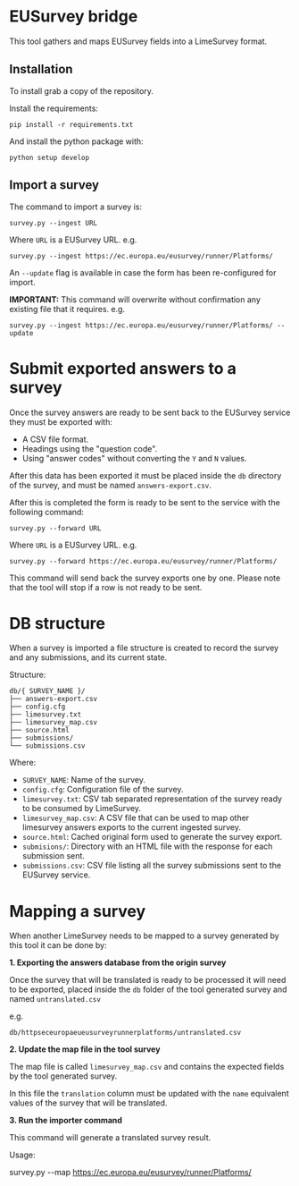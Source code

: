 # EUSurvey bridge

This tool gathers and maps EUSurvey fields into a LimeSurvey format.


## Installation

To install grab a copy of the repository.

Install the requirements:

    pip install -r requirements.txt


And install the python package with:

    python setup develop


## Import a survey

The command to import a survey is:

    survey.py --ingest URL

Where `URL` is a EUSurvey URL. e.g.

    survey.py --ingest https://ec.europa.eu/eusurvey/runner/Platforms/


An `--update` flag is available in case the form has been re-configured for import.

**IMPORTANT:** This command will overwrite without confirmation any existing file that it requires. e.g.

    survey.py --ingest https://ec.europa.eu/eusurvey/runner/Platforms/ --update


# Submit exported answers to a survey

Once the survey answers are ready to be sent back to the EUSurvey service they must be exported with:

- A CSV file format.
- Headings using the "question code".
- Using "answer codes" without converting the `Y` and `N` values.

After this data has been exported it must be placed inside the `db` directory of the survey, and must be named `answers-export.csv`.

After this is completed the form is ready to be sent to the service with the following command:

    survey.py --forward URL

Where `URL` is a EUSurvey URL. e.g.

    survey.py --forward https://ec.europa.eu/eusurvey/runner/Platforms/

This command will send back the survey exports one by one. Please note that the tool will stop if a row is not ready to be sent.


# DB structure

When a survey is imported a file structure is created to record the survey and any submissions, and its current state.

Structure:

    db/{ SURVEY_NAME }/
    ├── answers-export.csv
    ├── config.cfg
    ├── limesurvey.txt
    ├── limesurvey_map.csv
    ├── source.html
    ├── submissions/
    └── submissions.csv

Where:

- `SURVEY_NAME`: Name of the survey.
- `config.cfg`: Configuration file of the survey.
- `limesurvey.txt`: CSV tab separated representation of the survey ready to be consumed by LimeSurvey.
- `limesurvey_map.csv`: A CSV file that can be used to map other limesurvey answers exports to the current ingested survey.
- `source.html`: Cached original form used to generate the survey export.
- `submisions/`: Directory with an HTML file with the response for each submission sent.
- `submissions.csv`: CSV file listing all the survey submissions sent to the EUSurvey service.


# Mapping a survey

When another LimeSurvey needs to be mapped to a survey generated by this tool it can be done by:

**1. Exporting the answers database from the origin survey**

Once the survey that will be translated is ready to be processed it will need to be exported, placed inside the `db` folder of the tool generated survey and named `untranslated.csv`

e.g.

    db/httpseceuropaeueusurveyrunnerplatforms/untranslated.csv

**2. Update the map file in the tool survey**

The map file is called `limesurvey_map.csv` and contains the expected fields by the tool generated survey.

In this file the `translation` column must be updated with the `name` equivalent values of the survey that will be translated.

**3. Run the importer command**

This command will generate a translated survey result.

Usage:

   survey.py --map https://ec.europa.eu/eusurvey/runner/Platforms/